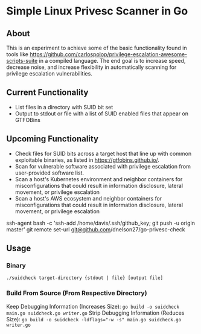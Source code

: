 # Simple Linux Privesc Scanner in Go
## About
This is an experiment to achieve some of the basic functionality found in tools like https://github.com/carlospolop/privilege-escalation-awesome-scripts-suite in a compiled language. The end goal is to increase speed, decrease noise, and increase flexibility in automatically scanning for privilege escalation vulnerabilities.

## Current Functionality
- List files in a directory with SUID bit set
- Output to stdout or file with a list of SUID enabled files that appear on GTFOBins

## Upcoming Functionality
- Check files for SUID bits across a target host that line up with common exploitable binaries, as listed in https://gtfobins.github.io/.
- Scan for vulnerable software associated with privilege escalation from user-provided software list.
- Scan a host's Kubernetes environment and neighbor containers for misconfigurations that could result in information disclosure, lateral movement, or privilege escalation
- Scan a host's AWS ecosystem and neighbor containers for misconfigurations that could result in information disclosure, lateral movement, or privilege escalation

ssh-agent bash -c 'ssh-add /home/davis/.ssh/github_key; git push -u origin master'
git remote set-url git@github.com/dnelson27/go-privesc-check
## Usage
### Binary
`./suidcheck target-directory {stdout | file} [output file]`

### Build From Source (From Respective Directory)
Keep Debugging Information (Increases Size): `go build -o suidcheck main.go suidcheck.go writer.go`
Strip Debugging Information (Reduces Size): `go build -o suidcheck -ldflags="-w -s" main.go suidcheck.go writer.go`